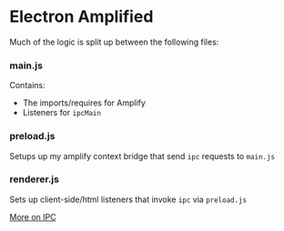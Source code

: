 # Electron Amplified

Much of the logic is split up between the following files:

### main.js
Contains:
- The imports/requires for Amplify
- Listeners for `ipcMain`

### preload.js
Setups up my amplify context bridge that send `ipc` requests to `main.js`

### renderer.js
Sets up client-side/html listeners that invoke `ipc` via `preload.js`


[More on IPC](https://www.electronjs.org/docs/latest/tutorial/ipc)